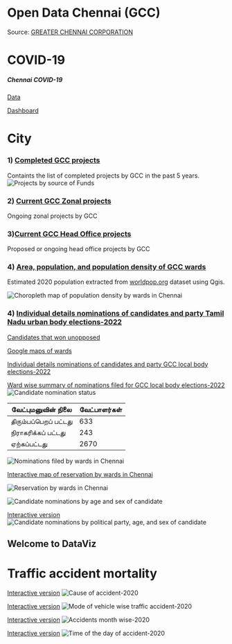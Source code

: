 # Open Data Chennai (GCC)

Source: [GREATER CHENNAI CORPORATION](https://chennaicorporation.gov.in/gcc/)

# COVID-19

##### Chennai COVID-19 
   [Data](https://github.com/elseasama/covid19chennai)
     
   [Dashboard](http://dash.cov19.in/goto/mbkCzVB7k)

# City
### 1) [Completed GCC projects](https://raw.githubusercontent.com/elseasama/OpenDataChennai/main/GCCProjectsCompleted.csv)
   Containts the list of completed projects by GCC in the past 5 years.
   ![Projects by source of Funds](https://raw.githubusercontent.com/elseasama/OpenDataChennai/main/img/projectsSourceOfFunds.jpg)
   
### 2) [Current GCC Zonal projects](https://github.com/elseasama/OpenDataChennai/blob/main/GCCProjectsCurrentZonal.csv)
  Ongoing zonal projects by GCC
### 3)[Current GCC Head Office projects](https://github.com/elseasama/OpenDataChennai/blob/main/GCCProjectsCurrentHeadOffice.csv)
  Proposed or ongoing head office projects by GCC
### 4) [Area, population, and population density of GCC wards](https://github.com/elseasama/OpenDataChennai/blob/main/WardAreaPopulation.csv)
  Estimated 2020 population extracted from [worldpop.org](https://www.worldpop.org/geodata/summary?id=6527) dataset using Qgis.


![Choropleth map of population density by wards in Chennai](https://raw.githubusercontent.com/elseasama/OpenDataChennai/dccb1134351ffcb94e14b93772cb4177e6a908d0/img/chnPopDenWard.svg)

### 4) [Individual details nominations of candidates and party Tamil Nadu urban body elections-2022](https://github.com/elseasama/OpenDataChennai/blob/main/tnUrbanBodyElectionCandidates.csv) 
   [Candidates that won unopposed](https://datawrapper.dwcdn.net/9sJcW/1/)
   
   [Google maps of wards](https://www.google.com/maps/d/u/1/edit?mid=1zDSJzA7t_C3mbMErfzT4Ag6L7jO1mpek&usp=sharing)
   
   [Individual details nominations of candidates and party GCC local body elections-2022](https://github.com/elseasama/OpenDataChennai/blob/main/wardCouncillorNominations.csv) 
   
   [Ward wise summary of nominations filed for GCC local body elections-2022](https://github.com/elseasama/OpenDataChennai/blob/main/2022NominationsUrbanBody.csv)
![Candidate nomination status](https://raw.githubusercontent.com/elseasama/OpenDataChennai/main/img/nominationStatus.png)

|வேட்புமனுவின் நிலை|வேட்பாளர்கள்|
|---|---|
| திரும்பப்பெறப் பட்டது |633|
| நிராகரிக்கப் பட்டது |243|
|ஏற்கப்பட்டது|2670|


![Nominations filed by wards in Chennai](https://raw.githubusercontent.com/elseasama/OpenDataChennai/9216c74f662e3e2fff7b013465953faba52dae73/img/2022nominationsByWardupdated.svg)

[Interactive map of reservation by wards in Chennai](https://elseasama.github.io/dataviz/reservation/index.html)

![Reservation by wards in Chennai](https://github.com/elseasama/OpenDataChennai/blob/main/img/chennaiwardreservation.svg)

![Candidate nominations by age and sex of candidate](https://raw.githubusercontent.com/elseasama/OpenDataChennai/main/img/chndistbyagesex.png)

[Interactive version](https://elseasama.github.io/dataviz/chn/chnageparty.html)
![Candidate nominations by political party, age, and sex of candidate](https://raw.githubusercontent.com/elseasama/OpenDataChennai/main/img/nominationPartyAgeSex.png)


## Welcome to DataViz

# Traffic accident mortality
[Interactive version](https://elseasama.github.io/dataviz/chn/mortality/accidentscause2020.html)
![Cause of accident-2020](https://raw.githubusercontent.com/elseasama/dataviz/main/chn/mortality/img/cause.png)


[Interactive version](https://elseasama.github.io/dataviz/chn/mortality/accidentsmodeoftransport2020.html)
![Mode of vehicle wise traffic accident-2020](https://raw.githubusercontent.com/elseasama/dataviz/main/chn/mortality/img/modeoftrans.png)

[Interactive version](https://elseasama.github.io/dataviz/chn/mortality/accidentsmonth2020.html)
![Accidents month wise-2020](https://raw.githubusercontent.com/elseasama/dataviz/main/chn/mortality/img/monthofyear.png)

[Interactive version](https://elseasama.github.io/dataviz/chn/mortality/accidentstime.html)
![Time of the day of accident-2020](https://raw.githubusercontent.com/elseasama/dataviz/main/chn/mortality/img/timeofday.png)


